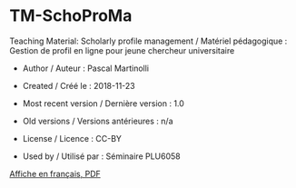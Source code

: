 # TM-SchoProMa
Teaching Material: Scholarly profile management / Matériel pédagogique : Gestion de profil en ligne pour jeune chercheur universitaire

* Author / Auteur : Pascal Martinolli

* Created / Créé le : 2018-11-23

* Most recent version / Dernière version : 1.0

* Old versions / Versions antérieures : n/a

* License / Licence : CC-BY

* Used by / Utilisé par  : Séminaire PLU6058

[Affiche en français, PDF](https://github.com/pmartinolli/TM-SchoProMa/blob/master/TM-SchoProMa-v1.0.pdf)
